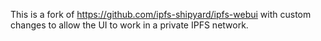 This is a fork of https://github.com/ipfs-shipyard/ipfs-webui with custom changes to allow the UI to work in a private IPFS network.
